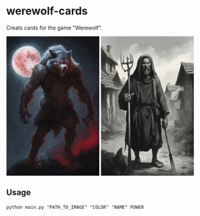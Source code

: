 # werewolf-cards

Creats cards for the game "Werewolf".

<p>
<img src="images/Werewolf.svg" alt="Werewolf Card" width=49%>
<img src="images/Villager.svg" alt="Werewolf Card" width=49%>
</p>

## Usage

```txt
python main.py "PATH_TO_IMAGE" "COLOR" "NAME" POWER
```